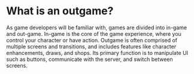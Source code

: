 # What is an outgame?

As game developers will be familiar with, games are divided into in-game and out-game. In-game is the core of the game experience, where you control your character or have action. Outgame is often comprised of multiple screens and transitions, and includes features like character enhancements, draws, and shops. Its primary function is to manipulate UI such as buttons, communicate with the server, and switch between screens.


